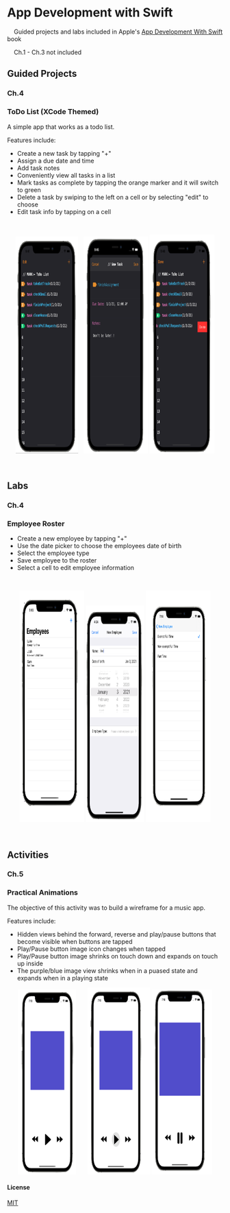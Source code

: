 # App Development with Swift

&nbsp; &nbsp; Guided projects and labs included in Apple's [App Development With Swift](https://books.apple.com/us/book/app-development-with-swift/id1219117996) book

&nbsp; &nbsp; Ch.1 - Ch.3 not included

## Guided Projects
### Ch.4 

### ToDo List (XCode Themed)

A simple app that works as a todo list. 

Features include:

  - Create a new task by tapping "+" 
  - Assign a due date and time
  - Add task notes 
  - Conveniently view all tasks in a list 
  - Mark tasks as complete by tapping the orange marker and it will switch to green 
  - Delete a task by swiping to the left on a cell or by selecting "edit" to choose
  - Edit task info by tapping on a cell    

&nbsp; 

<p align="center" width="100%" >
<img width="29%" height="505" src="https://github.com/benreeps/App-Development-With-Swift/blob/images/Images/ToDoList-List.png" /> &nbsp;
<img width="30%" height="505" src="https://github.com/benreeps/App-Development-With-Swift/blob/images/Images/ToDoList-Edit:Create.png" />
<img width="30%" height="510" src="https://github.com/benreeps/App-Development-With-Swift/blob/images/Images/ToDoList-Delete.png" /> 
</p>

&nbsp;


## Labs
### Ch.4 

### Employee Roster 

  - Create a new employee by tapping "+"
  - Use the date picker to choose the employees date of birth 
  - Select the employee type 
  - Save employee to the roster 
  - Select a cell to edit employee information 
  
&nbsp;

<p align="center" width="100%" >
<img width="30%" height="540" src="https://github.com/benreeps/App-Development-With-Swift/blob/images/Images/EmployeeRoster-List.png" /> 
<img width="27%" height="505" src="https://github.com/benreeps/App-Development-With-Swift/blob/images/Images/EmployeeRoster-Edit.png" />
<img width="30%" height="540" src="https://github.com/benreeps/App-Development-With-Swift/blob/images/Images/EmployeeRoster-EmployeeType.png" /> 
</p>
  
&nbsp;


## Activities
### Ch.5

### Practical Animations

The objective of this activity was to build a wireframe for a music app. 

Features include: 

  - Hidden views behind the forward, reverse and play/pause buttons that become visible when buttons are tapped
  - Play/Pause button image icon changes when tapped
  - Play/Pause button image shrinks on touch down and expands on touch up inside 
  - The purple/blue image view shrinks when in a puased state and expands when in a playing state

<p align="center" width="100%" >
<img width="27%" height="430" src="https://github.com/benreeps/App-Development-With-Swift/blob/images/Images/MusicWireframe-Paused.png" /> &nbsp; &nbsp; &nbsp;
<img width="29%" height="435" src="https://github.com/benreeps/App-Development-With-Swift/blob/images/Images/MusicWireframe-PressPlay.png" />
<img width="28%" height="430" src="https://github.com/benreeps/App-Development-With-Swift/blob/images/Images/MusicWireframe-Playing.png" /> 
</p>


#### License

[MIT](https://choosealicense.com/licenses/mit/)

